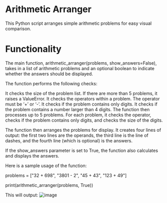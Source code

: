 # Arithmetic Arranger

This Python script arranges simple arithmetic problems for easy visual comparison.

# Functionality
The main function, arithmetic_arranger(problems, show_answers=False), takes in a list of arithmetic problems and an optional boolean to indicate whether the answers should be displayed.

The function performs the following checks:

It checks the size of the problem list. If there are more than 5 problems, it raises a ValueError.
It checks the operators within a problem. The operator must be ‘+’ or ‘-’.
It checks if the problem contains only digits.
It checks if the problem contains a number larger than 4 digits.
The function then processes up to 5 problems. For each problem, it checks the operator, checks if the problem contains only digits, and checks the size of the digits.

The function then arranges the problems for display. It creates four lines of output: the first two lines are the operands, the third line is the line of dashes, and the fourth line (which is optional) is the answers.

If the show_answers parameter is set to True, the function also calculates and displays the answers.

Here is a sample usage of the function:

problems = ["32 + 698", "3801 - 2", "45 + 43", "123 + 49"]

print(arithmetic_arranger(problems, True))

This will output:
![image](https://github.com/V92M/Arithmetic-Formatter/assets/93095246/71c20c40-3967-414f-abfc-dd8e34a5f132)
